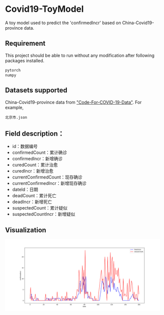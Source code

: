 # Covid19-ToyModel
A toy model used to predict the 'confirmedIncr' based on China-Covid19-province data.

## Requirement
This project should be able to run without any modification after following packages installed.  
```
pytorch
numpy
```

## Datasets supported
China-Covid19-province data from ["Code-For-COVID-19-Data"](https://github.com/eAzure/Code-For-COVID-19-Data). For example,
```
北京市.json
```

## Field description：
- id：数据编号
- confirmedCount：累计确诊
- confirmedIncr：新增确诊
- curedCount：累计治愈
- curedIncr：新增治愈
- currentConfirmedCount：现存确诊
- currentConfirmedIncr：新增现存确诊
- dateId：日期
- deadCount：累计死亡
- deadIncr：新增死亡
- suspectedCount：累计疑似
- suspectedCountIncr：新增疑似

## Visualization
![](https://github.com/jayeew/Covid19-ToyModel/blob/main/pic/beijing.png)
